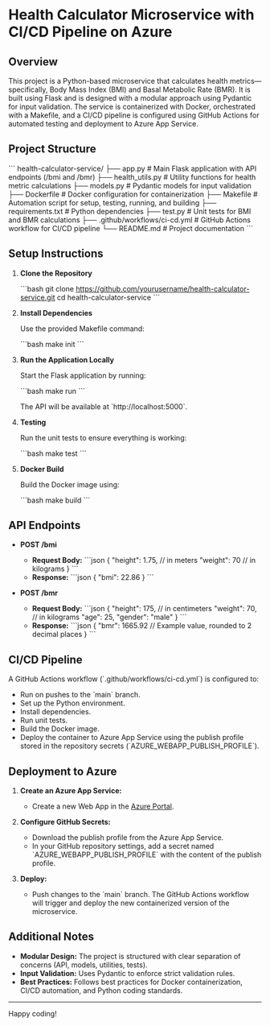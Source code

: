 # Health Calculator Microservice with CI/CD Pipeline on Azure

## Overview

This project is a Python-based microservice that calculates health metrics—specifically, Body Mass Index (BMI) and Basal Metabolic Rate (BMR). It is built using Flask and is designed with a modular approach using Pydantic for input validation. The service is containerized with Docker, orchestrated with a Makefile, and a CI/CD pipeline is configured using GitHub Actions for automated testing and deployment to Azure App Service.

## Project Structure

\`\`\`
health-calculator-service/
├── app.py                      # Main Flask application with API endpoints (/bmi and /bmr)
├── health_utils.py             # Utility functions for health metric calculations
├── models.py                   # Pydantic models for input validation
├── Dockerfile                  # Docker configuration for containerization
├── Makefile                    # Automation script for setup, testing, running, and building
├── requirements.txt            # Python dependencies
├── test.py                     # Unit tests for BMI and BMR calculations
├── .github/workflows/ci-cd.yml # GitHub Actions workflow for CI/CD pipeline
└── README.md                   # Project documentation
\`\`\`

## Setup Instructions

1. **Clone the Repository**

   \`\`\`bash
   git clone https://github.com/yourusername/health-calculator-service.git
   cd health-calculator-service
   \`\`\`

2. **Install Dependencies**

   Use the provided Makefile command:
   
   \`\`\`bash
   make init
   \`\`\`

3. **Run the Application Locally**

   Start the Flask application by running:
   
   \`\`\`bash
   make run
   \`\`\`
   
   The API will be available at \`http://localhost:5000\`.

4. **Testing**

   Run the unit tests to ensure everything is working:
   
   \`\`\`bash
   make test
   \`\`\`

5. **Docker Build**

   Build the Docker image using:
   
   \`\`\`bash
   make build
   \`\`\`

## API Endpoints

- **POST /bmi**

  - **Request Body:**
    \`\`\`json
    {
      "height": 1.75,   // in meters
      "weight": 70      // in kilograms
    }
    \`\`\`
  - **Response:**
    \`\`\`json
    {
      "bmi": 22.86
    }
    \`\`\`

- **POST /bmr**

  - **Request Body:**
    \`\`\`json
    {
      "height": 175,    // in centimeters
      "weight": 70,     // in kilograms
      "age": 25,
      "gender": "male"
    }
    \`\`\`
  - **Response:**
    \`\`\`json
    {
      "bmr": 1665.92   // Example value, rounded to 2 decimal places
    }
    \`\`\`

## CI/CD Pipeline

A GitHub Actions workflow (\`.github/workflows/ci-cd.yml\`) is configured to:
- Run on pushes to the \`main\` branch.
- Set up the Python environment.
- Install dependencies.
- Run unit tests.
- Build the Docker image.
- Deploy the container to Azure App Service using the publish profile stored in the repository secrets (\`AZURE_WEBAPP_PUBLISH_PROFILE\`).

## Deployment to Azure

1. **Create an Azure App Service:**
   - Create a new Web App in the [Azure Portal](https://portal.azure.com).

2. **Configure GitHub Secrets:**
   - Download the publish profile from the Azure App Service.
   - In your GitHub repository settings, add a secret named \`AZURE_WEBAPP_PUBLISH_PROFILE\` with the content of the publish profile.

3. **Deploy:**
   - Push changes to the \`main\` branch. The GitHub Actions workflow will trigger and deploy the new containerized version of the microservice.

## Additional Notes

- **Modular Design:** The project is structured with clear separation of concerns (API, models, utilities, tests).
- **Input Validation:** Uses Pydantic to enforce strict validation rules.
- **Best Practices:** Follows best practices for Docker containerization, CI/CD automation, and Python coding standards.

---

Happy coding!

